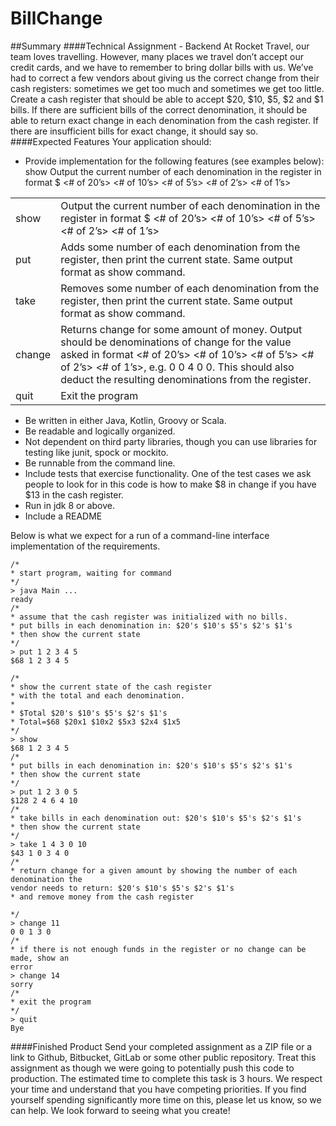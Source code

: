 # BillChange
 
##Summary
####Technical Assignment - Backend
At Rocket Travel, our team loves travelling. However, many places we travel don’t accept our credit cards,
and we have to remember to bring dollar bills with us. We’ve had to correct a few vendors about giving us
the correct change from their cash registers: sometimes we get too much and sometimes we get too little.
Create a cash register that should be able to accept $20, $10, $5, $2 and $1 bills. If there are sufficient
bills of the correct denomination, it should be able to return exact change in each denomination from the
cash register. If there are insufficient bills for exact change, it should say so.  
####Expected Features
Your application should:
- Provide implementation for the following features (see examples below):    
show Output the current number of each denomination in the register in format
$<total> <# of 20’s> <# of 10’s> <# of 5’s> <# of 2’s> <# of 1’s>

|        |                                                                                                                                                                                                                                                                   |
|--------|-------------------------------------------------------------------------------------------------------------------------------------------------------------------------------------------------------------------------------------------------------------------|
| show   | Output the current number of each denomination in the register in format $<total> <# of 20’s> <# of 10’s> <# of 5’s> <# of 2’s> <# of 1’s>                                                                                                                        |
| put    | Adds some number of each denomination from the register, then print the  current state. Same output format as show command.                                                                                                                                       |
| take   | Removes some number of each denomination from the register, then print  the current state. Same output format as show command.                                                                                                                                    |
| change | Returns change for some amount of money. Output should be  denominations of change for the value asked in format <# of 20’s> <# of 10’s> <# of 5’s> <# of 2’s> <# of 1’s>, e.g. 0 0 4 0 0. This should also deduct the resulting denominations from the register. |
| quit   | Exit the program                                                                                                                                                                                                                                                  |

- Be written in either Java, Kotlin, Groovy or Scala.
- Be readable and logically organized.
- Not dependent on third party libraries, though you can use libraries for testing like junit, spock or
mockito.
- Be runnable from the command line.
- Include tests that exercise functionality. One of the test cases we ask people to look for in this code
is how to make $8 in change if you have $13 in the cash register.
- Run in jdk 8 or above.
- Include a README

Below is what we expect for a run of a command-line interface implementation of the requirements.
```
/*
* start program, waiting for command
*/
> java Main ...
ready
/*
* assume that the cash register was initialized with no bills.
* put bills in each denomination in: $20's $10's $5's $2's $1's
* then show the current state
*/
> put 1 2 3 4 5
$68 1 2 3 4 5

/*
* show the current state of the cash register
* with the total and each denomination.
*
* $Total $20's $10's $5's $2's $1's
* Total=$68 $20x1 $10x2 $5x3 $2x4 $1x5
*/
> show
$68 1 2 3 4 5
/*
* put bills in each denomination in: $20's $10's $5's $2's $1's
* then show the current state
*/
> put 1 2 3 0 5
$128 2 4 6 4 10
/*
* take bills in each denomination out: $20's $10's $5's $2's $1's
* then show the current state
*/
> take 1 4 3 0 10
$43 1 0 3 4 0
/*
* return change for a given amount by showing the number of each denomination the
vendor needs to return: $20's $10's $5's $2's $1's
* and remove money from the cash register

*/
> change 11
0 0 1 3 0
/*
* if there is not enough funds in the register or no change can be made, show an
error
> change 14
sorry
/*
* exit the program
*/
> quit
Bye
```
####Finished Product
Send your completed assignment as a ZIP file or a link to Github, Bitbucket, GitLab or some other public
repository. Treat this assignment as though we were going to potentially push this code to production.
The estimated time to complete this task is 3 hours. We respect your time and understand that you have
competing priorities. If you find yourself spending significantly more time on this, please let us know, so we
can help.
We look forward to seeing what you create!
